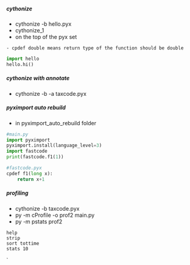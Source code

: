 ##### cythonize
- cythonize -b hello.pyx
- cythonize_1
- on the top of the pyx set
```
- cpdef double means return type of the function should be double
```
```python
import hello
hello.hi()
```

##### cythonize with annotate
- cythonize -b -a taxcode.pyx

##### pyximport auto rebuild
- in pyximport_auto_rebuild folder
```python
#main.py
import pyximport
pyximport.install(language_level=3)
import fastcode
print(fastcode.f1(1))
```
```python
#fastcode.pyx
cpdef f1(long x):
    return x+1
```

##### profiling
- cythonize -b taxcode.pyx
- py -m cProfile -o prof2 main.py
- py -m pstats prof2

```
help
strip
sort tottime
stats 10
```
`
